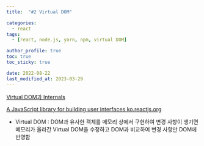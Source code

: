 ```yaml
---
title:  "#2 Virtual DOM"

categories:
  - react
tags:
  - [react, node.js, yarn, npm, virtual DOM]

author_profile: true
toc: true
toc_sticky: true

date: 2022-08-22
last_modified_at: 2023-03-29
---
```



[Virtual DOM과 Internals](https://ko.reactjs.org/docs/faq-internals.html)



[A JavaScript library for building user interfaces
ko.reactjs.org](https://ko.reactjs.org/docs/faq-internals.html)

- Virtual DOM : DOM과 유사한 객체를 메모리 상에서 구현하여 변경 사항이 생기면 메모리가 올라간 Virtual DOM을 수정하고 DOM과 비교하여 변경 사항만 DOM에 반영함